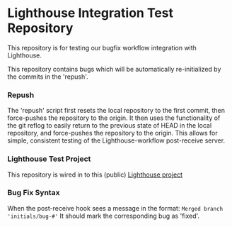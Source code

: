 # Lighthouse Integration Test Repository
This repository is for testing our bugfix workflow integration with Lighthouse.

This repository contains bugs which will be automatically re-initialized by the commits in the 'repush'.

### Repush
The 'repush' script first resets the local repository to the first commit, then force-pushes the repository to the origin. It then uses the functionality of the git reflog to easily return to the previous state of HEAD in the local repository, and force-pushes the repository to the origin. This allows for simple, consistent testing of the Lighthouse-workflow post-receive server.

### Lighthouse Test Project
This repository is wired in to this (public) [Lighthouse project](http://gameclay.lighthouseapp.com/projects/47141-workflow-test/)

### Bug Fix Syntax
When the post-receive hook sees a message in the format:
`Merged branch 'initials/bug-#'`
It should mark the corresponding bug as 'fixed'.
